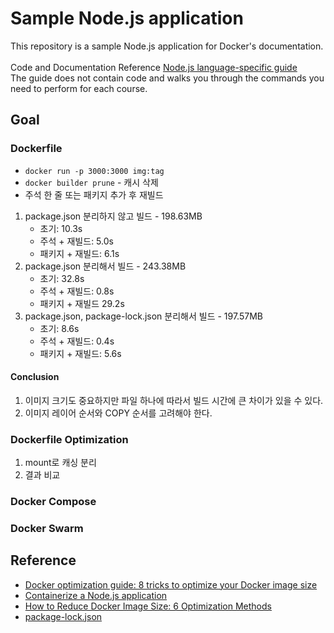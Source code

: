 # Sample Node.js application

This repository is a sample Node.js application for Docker's documentation.<br/><br/>
Code and Documentation Reference [Node.js language-specific guide](https://docs.docker.com/language/nodejs/)<br/>
The guide does not contain code and walks you through the commands you need to perform for each course.

## Goal
### Dockerfile
- ```docker run -p 3000:3000 img:tag```
- ```docker builder prune``` - 캐시 삭제
- 주석 한 줄 또는 패키지 추가 후 재빌드
1. package.json 분리하지 않고 빌드 - 198.63MB
    - 초기: 10.3s
    - 주석 + 재빌드: 5.0s
    - 패키지 + 재빌드: 6.1s
2. package.json 분리해서 빌드 - 243.38MB
    - 초기: 32.8s
    - 주석 + 재빌드: 0.8s
    - 패키지 + 재빌드 29.2s
3. package.json, package-lock.json 분리해서 빌드 - 197.57MB
    - 초기: 8.6s
    - 주석 + 재빌드: 0.4s
    - 패키지 + 재빌드: 5.6s

#### Conclusion
1. 이미지 크기도 중요하지만 파일 하나에 따라서 빌드 시간에 큰 차이가 있을 수 있다.
2. 이미지 레이어 순서와 COPY 순서를 고려해야 한다.

    
### Dockerfile Optimization
1. mount로 캐싱 분리
2. 결과 비교

### Docker Compose
### Docker Swarm

## Reference
- [Docker optimization guide: 8 tricks to optimize your Docker image size](https://www.augmentedmind.de/2024/06/11/optimize-docker-image-size/)
- [Containerize a Node.js application](https://docs.docker.com/language/nodejs/containerize/)
- [How to Reduce Docker Image Size: 6 Optimization Methods](https://devopscube.com/reduce-docker-image-size/)
- [package-lock.json](https://docs.npmjs.com/cli/v10/configuring-npm/package-lock-json)